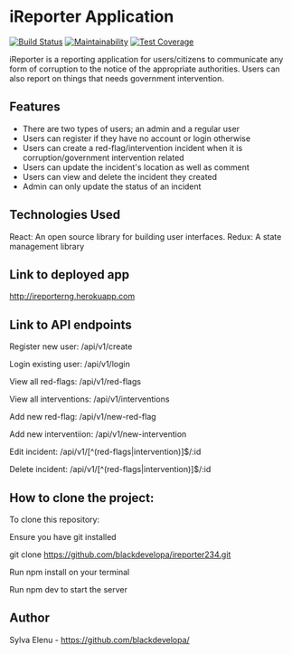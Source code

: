 # iReporter Application
[![Build Status](https://travis-ci.com/blackdevelopa/ireporter234.svg?branch=develop)](https://travis-ci.com/blackdevelopa/ireporter234)
[![Maintainability](https://api.codeclimate.com/v1/badges/d008d55dd4aef0efd93c/maintainability)](https://codeclimate.com/github/blackdevelopa/ireporter234/maintainability)
[![Test Coverage](https://api.codeclimate.com/v1/badges/d008d55dd4aef0efd93c/test_coverage)](https://codeclimate.com/github/blackdevelopa/ireporter234/test_coverage)

iReporter is a reporting application for users/citizens to communicate any form of corruption to the notice of the appropriate authorities. Users can also report on things that needs government intervention.


## Features
* There are two types of users; an admin and a regular user
* Users can register if they have no account or login otherwise
* Users can create a red-flag/intervention incident when it is corruption/government intervention related
* Users can update the incident's location as well as comment
* Users can view and delete the incident they created
* Admin can only update the status of an incident


## Technologies Used

React: An open source library for building user interfaces.
Redux: A state management library

## Link to deployed app

http://ireporterng.herokuapp.com


## Link to API endpoints

Register new user: /api/v1/create

Login existing user: /api/v1/login

View all red-flags: /api/v1/red-flags

View all interventions: /api/v1/interventions

Add new red-flag: /api/v1/new-red-flag

Add new interventiion: /api/v1/new-intervention

Edit incident: /api/v1/[^(red-flags|intervention)]$/:id

Delete incident: /api/v1/[^(red-flags|intervention)]$/:id


## How to clone the project:

To clone this repository:

Ensure you have git installed

git clone https://github.com/blackdevelopa/ireporter234.git

Run npm install on your terminal

Run npm dev to start the server


## Author

Sylva Elenu - https://github.com/blackdevelopa/
